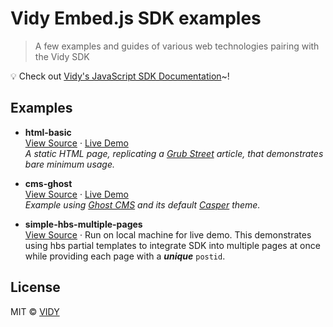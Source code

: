 # Vidy Embed.js SDK examples

> A few examples and guides of various web technologies pairing with the Vidy SDK

:bulb: Check out [Vidy's JavaScript SDK Documentation](/docs)~!
<!-- :bulb: Looking for documentation? Visit the [JavaScript SDK](https://github.com/VIDY/embed.js) repository~! -->

## Examples

* **html-basic**<br>
  [View Source](/html-basic) · [Live Demo](#) <br>
  _A static HTML page, replicating a [Grub Street](http://www.grubstreet.com/) article, that demonstrates bare minimum usage._

* **cms-ghost**<br>
  [View Source](/cms-ghost) · [Live Demo](#) <br>
  _Example using [Ghost CMS](https://ghost.org/) and its default [Casper](https://github.com/TryGhost/Casper) theme._

* **simple-hbs-multiple-pages**<br>
  [View Source](/simple-hbs-dynamic) · Run on local machine for live demo. This demonstrates using hbs partial templates to integrate SDK into multiple pages at once while providing each page with a ***unique*** ```postid```.
## License

MIT © [VIDY](https://vidy.com)
